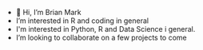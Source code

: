 - 👋 Hi, I’m Brian Mark 
-  I’m interested in R and coding in general
- I'm interested in Python, R and Data Science i general.
- I’m looking to collaborate on a few projects to come


<!---
Meke254/Meke254 is a ✨ special ✨ repository because its `README.md` (this file) appears on your GitHub profile.
You can click the Preview link to take a look at your changes.
--->
